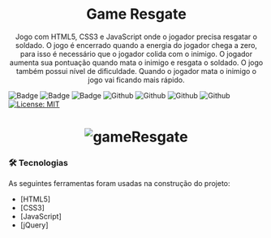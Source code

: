 <h1 align="center">Game Resgate</h1>

<p align="center">Jogo com HTML5, CSS3 e JavaScript onde o jogador precisa resgatar o soldado. O jogo é encerrado quando a energia do jogador chega a zero, para isso é necessário que o jogador colida com o inimigo. O jogador aumenta sua pontuação quando mata o inimigo e resgata o soldado. O jogo também possui nível de dificuldade. Quando o jogador mata o inimigo o jogo vai ficando mais rápido.</p>

![Badge](https://img.shields.io/badge/HTML5-E34F26?style=for-the-badge&logo=html5&logoColor=white") ![Badge](https://img.shields.io/badge/CSS3-1572B6?style=for-the-badge&logo=css3&logoColor=white") ![Badge](https://img.shields.io/badge/JavaScript-323330?style=for-the-badge&logo=javascript&logoColor=F7DF1E") 
![Github](https://img.shields.io/github/repo-size/andersonfpv/gameResgate) 
![Github](https://img.shields.io/github/forks/andersonfpv/gameResgate) ![Github](https://img.shields.io/github/stars/andersonfpv/gameResgate) ![Github](https://img.shields.io/github/issues/andersonfpv/gameResgate) [![License: MIT](https://img.shields.io/badge/License-MIT-yellow.svg)](https://opensource.org/licenses/MIT)

<h1 align="center">
  <img alt="gameResgate" title="gameResgate" src="./screenshots/gameResgate.gif" />
</h1>

### 🛠 Tecnologias

As seguintes ferramentas foram usadas na construção do projeto:

- [HTML5]
- [CSS3]
- [JavaScript]
- [jQuery]
